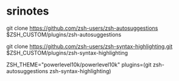 # srinotes

git clone https://github.com/zsh-users/zsh-autosuggestions $ZSH_CUSTOM/plugins/zsh-autosuggestions

git clone https://github.com/zsh-users/zsh-syntax-highlighting.git $ZSH_CUSTOM/plugins/zsh-syntax-highlighting

ZSH_THEME="powerlevel10k/powerlevel10k"
plugins=(git zsh-autosuggestions zsh-syntax-highlighting)
